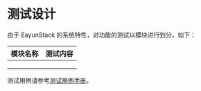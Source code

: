 # 测试设计

由于 EayunStack 的系统特性，对功能的测试以模块进行划分，如下：

|模块名称|测试内容|
|--------|--------|
|||
|||
|||

测试用例请参考[测试用例手册]()。
